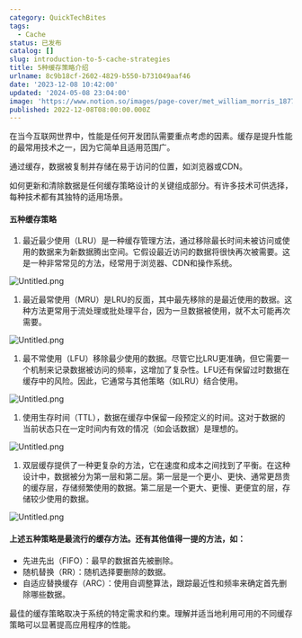 ```yaml
---
category: QuickTechBites
tags:
  - Cache
status: 已发布
catalog: []
slug: introduction-to-5-cache-strategies
title: 5种缓存策略介绍
urlname: 8c9b18cf-2602-4829-b550-b731049aaf46
date: '2023-12-08 10:42:00'
updated: '2024-05-08 23:04:00'
image: 'https://www.notion.so/images/page-cover/met_william_morris_1877_willow.jpg'
published: 2022-12-08T08:00:00.000Z
---
```


在当今互联网世界中，性能是任何开发团队需要重点考虑的因素。缓存是提升性能的最常用技术之一，因为它简单且适用范围广。


通过缓存，数据被复制并存储在易于访问的位置，如浏览器或CDN。


如何更新和清除数据是任何缓存策略设计的关键组成部分。有许多技术可供选择，每种技术都有其独特的适用场景。


#### 五种缓存策略

1. 最近最少使用（LRU）是一种缓存管理方法，通过移除最长时间未被访问或使用的数据来为新数据腾出空间。它假设最近访问的数据将很快再次被需要。这是一种非常常见的方法，经常用于浏览器、CDN和操作系统。

![Untitled.png](https://prod-files-secure.s3.us-west-2.amazonaws.com/5d24fe63-e567-4804-86f9-9fdc62e13082/74494354-3dc7-4fc2-be3e-7e15913b3f24/Untitled.png?X-Amz-Algorithm=AWS4-HMAC-SHA256&X-Amz-Content-Sha256=UNSIGNED-PAYLOAD&X-Amz-Credential=ASIAZI2LB466VX2YJEP5%2F20250323%2Fus-west-2%2Fs3%2Faws4_request&X-Amz-Date=20250323T053707Z&X-Amz-Expires=3600&X-Amz-Security-Token=IQoJb3JpZ2luX2VjEHMaCXVzLXdlc3QtMiJGMEQCIBkbk90id%2BICtEi%2FyQRms%2Fpb%2FOhBMPk4bxJiP1NVWfr3AiAsi5d9izyYNkUyjwo4k4Xroys7BlfCkZF7Fs3PX1916yqIBAjL%2F%2F%2F%2F%2F%2F%2F%2F%2F%2F8BEAAaDDYzNzQyMzE4MzgwNSIMP6j3X2iMjep9azxzKtwDcrDXUrId0eoVBK96Fc%2FoAeJPVu1l8TnZeGS95KHlfrwor0o9bSd9xRpgDsnhkrdwVeo%2FfcdS20KHaumovbrSchwBCrjCIzTHu4ipyk6ciBmylks8X47FW1vId%2BPzyqYRmYZmr%2BmZBjm3bCnqSAscFxui2jJUhLtlf%2Bk1yIHGEyRBiSh2RfmALxDzGmopyrbQyYLobHu1QUDSLBV5uRH4%2Fb6h8QorV8VK%2F6PdhNE5MVMkyeGB0gv%2Fb%2FE5ThCHr298UytljUxlWWQTJYy0hHBjJFT%2FrwPr4LCNg%2BdeFnIDi0JLU8CJvatHJSYrF2lp8Efyan%2BeWL0J6fkXeNs%2FazZrsddbkISffVSrytQ%2BwCC2ctfOg7Z0KZLRkPLfLIeyGLCGLUzYPtce0EeOlMYPd1r5BBLvBqH1tZoVSr3rIa3koMdKZbf%2B9CuCFjyLI27weWSCHRrVoprXHSbunPk%2FIsUalbCxHGc399OTBvspQ814ylC9%2FOWlafsHUl2f6B8MhagkyyKO29lw9%2F7%2FBRcmWvqtKy24jKCHGzdQZXIidS2QOHHNZOTK3yqnwbaCA9BXq3rbFoSBo%2FPwm7rpmfdIaVPX%2BzeNFAr5yjq8gyzGsZGTBOuNn7Dw860HPpcLVEIw5%2BD9vgY6pgH7jM4SqhugaqPIAnk0YOSjQrwGm3iYY7gTb%2FTKy8XlMm7a0ga88sp%2Bg38PrcL%2FXw2dmPAGWDfOhQdW09ZMwQV5AfJgDBYk1ja4FxzMEG0%2BrIQQgguUTuGwbuJ7EZxKG2%2Bghas%2B3iXKThDEu4yQ8KTrcdoz2nQtPytOERQPwMOKOmdc8OX5b7I0ttsR8QNfaaoROd%2FKsGuLlJCrLF%2F8ljlhB9%2BYIaJ7&X-Amz-Signature=a718c14ff2beda08debef5f354f7829d60759b1463cb282a0a5b00e0a1115361&X-Amz-SignedHeaders=host&x-id=GetObject)

1. 最近最常使用（MRU）是LRU的反面，其中最先移除的是最近使用的数据。这种方法更常用于流处理或批处理平台，因为一旦数据被使用，就不太可能再次需要。

![Untitled.png](https://prod-files-secure.s3.us-west-2.amazonaws.com/5d24fe63-e567-4804-86f9-9fdc62e13082/9394e615-e149-4cd8-9a1b-e3c39cda8184/Untitled.png?X-Amz-Algorithm=AWS4-HMAC-SHA256&X-Amz-Content-Sha256=UNSIGNED-PAYLOAD&X-Amz-Credential=ASIAZI2LB466VX2YJEP5%2F20250323%2Fus-west-2%2Fs3%2Faws4_request&X-Amz-Date=20250323T053707Z&X-Amz-Expires=3600&X-Amz-Security-Token=IQoJb3JpZ2luX2VjEHMaCXVzLXdlc3QtMiJGMEQCIBkbk90id%2BICtEi%2FyQRms%2Fpb%2FOhBMPk4bxJiP1NVWfr3AiAsi5d9izyYNkUyjwo4k4Xroys7BlfCkZF7Fs3PX1916yqIBAjL%2F%2F%2F%2F%2F%2F%2F%2F%2F%2F8BEAAaDDYzNzQyMzE4MzgwNSIMP6j3X2iMjep9azxzKtwDcrDXUrId0eoVBK96Fc%2FoAeJPVu1l8TnZeGS95KHlfrwor0o9bSd9xRpgDsnhkrdwVeo%2FfcdS20KHaumovbrSchwBCrjCIzTHu4ipyk6ciBmylks8X47FW1vId%2BPzyqYRmYZmr%2BmZBjm3bCnqSAscFxui2jJUhLtlf%2Bk1yIHGEyRBiSh2RfmALxDzGmopyrbQyYLobHu1QUDSLBV5uRH4%2Fb6h8QorV8VK%2F6PdhNE5MVMkyeGB0gv%2Fb%2FE5ThCHr298UytljUxlWWQTJYy0hHBjJFT%2FrwPr4LCNg%2BdeFnIDi0JLU8CJvatHJSYrF2lp8Efyan%2BeWL0J6fkXeNs%2FazZrsddbkISffVSrytQ%2BwCC2ctfOg7Z0KZLRkPLfLIeyGLCGLUzYPtce0EeOlMYPd1r5BBLvBqH1tZoVSr3rIa3koMdKZbf%2B9CuCFjyLI27weWSCHRrVoprXHSbunPk%2FIsUalbCxHGc399OTBvspQ814ylC9%2FOWlafsHUl2f6B8MhagkyyKO29lw9%2F7%2FBRcmWvqtKy24jKCHGzdQZXIidS2QOHHNZOTK3yqnwbaCA9BXq3rbFoSBo%2FPwm7rpmfdIaVPX%2BzeNFAr5yjq8gyzGsZGTBOuNn7Dw860HPpcLVEIw5%2BD9vgY6pgH7jM4SqhugaqPIAnk0YOSjQrwGm3iYY7gTb%2FTKy8XlMm7a0ga88sp%2Bg38PrcL%2FXw2dmPAGWDfOhQdW09ZMwQV5AfJgDBYk1ja4FxzMEG0%2BrIQQgguUTuGwbuJ7EZxKG2%2Bghas%2B3iXKThDEu4yQ8KTrcdoz2nQtPytOERQPwMOKOmdc8OX5b7I0ttsR8QNfaaoROd%2FKsGuLlJCrLF%2F8ljlhB9%2BYIaJ7&X-Amz-Signature=0209019699962bc8fe50123baa57f59ea3c3134ecd0562dbed0e5827ff04a3a1&X-Amz-SignedHeaders=host&x-id=GetObject)

1. 最不常使用（LFU）移除最少使用的数据。尽管它比LRU更准确，但它需要一个机制来记录数据被访问的频率，这增加了复杂性。LFU还有保留过时数据在缓存中的风险。因此，它通常与其他策略（如LRU）结合使用。

![Untitled.png](https://prod-files-secure.s3.us-west-2.amazonaws.com/5d24fe63-e567-4804-86f9-9fdc62e13082/ff489bb8-941e-4617-b208-e17020ed7ada/Untitled.png?X-Amz-Algorithm=AWS4-HMAC-SHA256&X-Amz-Content-Sha256=UNSIGNED-PAYLOAD&X-Amz-Credential=ASIAZI2LB466VX2YJEP5%2F20250323%2Fus-west-2%2Fs3%2Faws4_request&X-Amz-Date=20250323T053707Z&X-Amz-Expires=3600&X-Amz-Security-Token=IQoJb3JpZ2luX2VjEHMaCXVzLXdlc3QtMiJGMEQCIBkbk90id%2BICtEi%2FyQRms%2Fpb%2FOhBMPk4bxJiP1NVWfr3AiAsi5d9izyYNkUyjwo4k4Xroys7BlfCkZF7Fs3PX1916yqIBAjL%2F%2F%2F%2F%2F%2F%2F%2F%2F%2F8BEAAaDDYzNzQyMzE4MzgwNSIMP6j3X2iMjep9azxzKtwDcrDXUrId0eoVBK96Fc%2FoAeJPVu1l8TnZeGS95KHlfrwor0o9bSd9xRpgDsnhkrdwVeo%2FfcdS20KHaumovbrSchwBCrjCIzTHu4ipyk6ciBmylks8X47FW1vId%2BPzyqYRmYZmr%2BmZBjm3bCnqSAscFxui2jJUhLtlf%2Bk1yIHGEyRBiSh2RfmALxDzGmopyrbQyYLobHu1QUDSLBV5uRH4%2Fb6h8QorV8VK%2F6PdhNE5MVMkyeGB0gv%2Fb%2FE5ThCHr298UytljUxlWWQTJYy0hHBjJFT%2FrwPr4LCNg%2BdeFnIDi0JLU8CJvatHJSYrF2lp8Efyan%2BeWL0J6fkXeNs%2FazZrsddbkISffVSrytQ%2BwCC2ctfOg7Z0KZLRkPLfLIeyGLCGLUzYPtce0EeOlMYPd1r5BBLvBqH1tZoVSr3rIa3koMdKZbf%2B9CuCFjyLI27weWSCHRrVoprXHSbunPk%2FIsUalbCxHGc399OTBvspQ814ylC9%2FOWlafsHUl2f6B8MhagkyyKO29lw9%2F7%2FBRcmWvqtKy24jKCHGzdQZXIidS2QOHHNZOTK3yqnwbaCA9BXq3rbFoSBo%2FPwm7rpmfdIaVPX%2BzeNFAr5yjq8gyzGsZGTBOuNn7Dw860HPpcLVEIw5%2BD9vgY6pgH7jM4SqhugaqPIAnk0YOSjQrwGm3iYY7gTb%2FTKy8XlMm7a0ga88sp%2Bg38PrcL%2FXw2dmPAGWDfOhQdW09ZMwQV5AfJgDBYk1ja4FxzMEG0%2BrIQQgguUTuGwbuJ7EZxKG2%2Bghas%2B3iXKThDEu4yQ8KTrcdoz2nQtPytOERQPwMOKOmdc8OX5b7I0ttsR8QNfaaoROd%2FKsGuLlJCrLF%2F8ljlhB9%2BYIaJ7&X-Amz-Signature=32c2c8b42d24a8f46ccd0d5da082bb0e153d73833037be3f049d9a701a1f8a05&X-Amz-SignedHeaders=host&x-id=GetObject)

1. 使用生存时间（TTL），数据在缓存中保留一段预定义的时间。这对于数据的当前状态只在一定时间内有效的情况（如会话数据）是理想的。

![Untitled.png](https://prod-files-secure.s3.us-west-2.amazonaws.com/5d24fe63-e567-4804-86f9-9fdc62e13082/480ed8d3-f3c7-4a40-a9c6-4ca2e915c139/Untitled.png?X-Amz-Algorithm=AWS4-HMAC-SHA256&X-Amz-Content-Sha256=UNSIGNED-PAYLOAD&X-Amz-Credential=ASIAZI2LB466VX2YJEP5%2F20250323%2Fus-west-2%2Fs3%2Faws4_request&X-Amz-Date=20250323T053707Z&X-Amz-Expires=3600&X-Amz-Security-Token=IQoJb3JpZ2luX2VjEHMaCXVzLXdlc3QtMiJGMEQCIBkbk90id%2BICtEi%2FyQRms%2Fpb%2FOhBMPk4bxJiP1NVWfr3AiAsi5d9izyYNkUyjwo4k4Xroys7BlfCkZF7Fs3PX1916yqIBAjL%2F%2F%2F%2F%2F%2F%2F%2F%2F%2F8BEAAaDDYzNzQyMzE4MzgwNSIMP6j3X2iMjep9azxzKtwDcrDXUrId0eoVBK96Fc%2FoAeJPVu1l8TnZeGS95KHlfrwor0o9bSd9xRpgDsnhkrdwVeo%2FfcdS20KHaumovbrSchwBCrjCIzTHu4ipyk6ciBmylks8X47FW1vId%2BPzyqYRmYZmr%2BmZBjm3bCnqSAscFxui2jJUhLtlf%2Bk1yIHGEyRBiSh2RfmALxDzGmopyrbQyYLobHu1QUDSLBV5uRH4%2Fb6h8QorV8VK%2F6PdhNE5MVMkyeGB0gv%2Fb%2FE5ThCHr298UytljUxlWWQTJYy0hHBjJFT%2FrwPr4LCNg%2BdeFnIDi0JLU8CJvatHJSYrF2lp8Efyan%2BeWL0J6fkXeNs%2FazZrsddbkISffVSrytQ%2BwCC2ctfOg7Z0KZLRkPLfLIeyGLCGLUzYPtce0EeOlMYPd1r5BBLvBqH1tZoVSr3rIa3koMdKZbf%2B9CuCFjyLI27weWSCHRrVoprXHSbunPk%2FIsUalbCxHGc399OTBvspQ814ylC9%2FOWlafsHUl2f6B8MhagkyyKO29lw9%2F7%2FBRcmWvqtKy24jKCHGzdQZXIidS2QOHHNZOTK3yqnwbaCA9BXq3rbFoSBo%2FPwm7rpmfdIaVPX%2BzeNFAr5yjq8gyzGsZGTBOuNn7Dw860HPpcLVEIw5%2BD9vgY6pgH7jM4SqhugaqPIAnk0YOSjQrwGm3iYY7gTb%2FTKy8XlMm7a0ga88sp%2Bg38PrcL%2FXw2dmPAGWDfOhQdW09ZMwQV5AfJgDBYk1ja4FxzMEG0%2BrIQQgguUTuGwbuJ7EZxKG2%2Bghas%2B3iXKThDEu4yQ8KTrcdoz2nQtPytOERQPwMOKOmdc8OX5b7I0ttsR8QNfaaoROd%2FKsGuLlJCrLF%2F8ljlhB9%2BYIaJ7&X-Amz-Signature=234b5bf7a2c583e68569bf900c4c8ed2157f379a11eb9fa8addb13f5cea87182&X-Amz-SignedHeaders=host&x-id=GetObject)

1. 双层缓存提供了一种更复杂的方法，它在速度和成本之间找到了平衡。在这种设计中，数据被分为第一层和第二层。第一层是一个更小、更快、通常更昂贵的缓存层，存储频繁使用的数据。第二层是一个更大、更慢、更便宜的层，存储较少使用的数据。

![Untitled.png](https://prod-files-secure.s3.us-west-2.amazonaws.com/5d24fe63-e567-4804-86f9-9fdc62e13082/35e68090-275d-4707-9e9a-ce86f000e9eb/Untitled.png?X-Amz-Algorithm=AWS4-HMAC-SHA256&X-Amz-Content-Sha256=UNSIGNED-PAYLOAD&X-Amz-Credential=ASIAZI2LB466VX2YJEP5%2F20250323%2Fus-west-2%2Fs3%2Faws4_request&X-Amz-Date=20250323T053707Z&X-Amz-Expires=3600&X-Amz-Security-Token=IQoJb3JpZ2luX2VjEHMaCXVzLXdlc3QtMiJGMEQCIBkbk90id%2BICtEi%2FyQRms%2Fpb%2FOhBMPk4bxJiP1NVWfr3AiAsi5d9izyYNkUyjwo4k4Xroys7BlfCkZF7Fs3PX1916yqIBAjL%2F%2F%2F%2F%2F%2F%2F%2F%2F%2F8BEAAaDDYzNzQyMzE4MzgwNSIMP6j3X2iMjep9azxzKtwDcrDXUrId0eoVBK96Fc%2FoAeJPVu1l8TnZeGS95KHlfrwor0o9bSd9xRpgDsnhkrdwVeo%2FfcdS20KHaumovbrSchwBCrjCIzTHu4ipyk6ciBmylks8X47FW1vId%2BPzyqYRmYZmr%2BmZBjm3bCnqSAscFxui2jJUhLtlf%2Bk1yIHGEyRBiSh2RfmALxDzGmopyrbQyYLobHu1QUDSLBV5uRH4%2Fb6h8QorV8VK%2F6PdhNE5MVMkyeGB0gv%2Fb%2FE5ThCHr298UytljUxlWWQTJYy0hHBjJFT%2FrwPr4LCNg%2BdeFnIDi0JLU8CJvatHJSYrF2lp8Efyan%2BeWL0J6fkXeNs%2FazZrsddbkISffVSrytQ%2BwCC2ctfOg7Z0KZLRkPLfLIeyGLCGLUzYPtce0EeOlMYPd1r5BBLvBqH1tZoVSr3rIa3koMdKZbf%2B9CuCFjyLI27weWSCHRrVoprXHSbunPk%2FIsUalbCxHGc399OTBvspQ814ylC9%2FOWlafsHUl2f6B8MhagkyyKO29lw9%2F7%2FBRcmWvqtKy24jKCHGzdQZXIidS2QOHHNZOTK3yqnwbaCA9BXq3rbFoSBo%2FPwm7rpmfdIaVPX%2BzeNFAr5yjq8gyzGsZGTBOuNn7Dw860HPpcLVEIw5%2BD9vgY6pgH7jM4SqhugaqPIAnk0YOSjQrwGm3iYY7gTb%2FTKy8XlMm7a0ga88sp%2Bg38PrcL%2FXw2dmPAGWDfOhQdW09ZMwQV5AfJgDBYk1ja4FxzMEG0%2BrIQQgguUTuGwbuJ7EZxKG2%2Bghas%2B3iXKThDEu4yQ8KTrcdoz2nQtPytOERQPwMOKOmdc8OX5b7I0ttsR8QNfaaoROd%2FKsGuLlJCrLF%2F8ljlhB9%2BYIaJ7&X-Amz-Signature=772151a0254a5ab36b29e38fe92a386b643917118aa571dcb42f9451b933a989&X-Amz-SignedHeaders=host&x-id=GetObject)


#### 上述五种策略是最流行的缓存方法。还有其他值得一提的方法，如：

- 先进先出（FIFO）：最早的数据首先被删除。
- 随机替换（RR）：随机选择要删除的数据。
- 自适应替换缓存（ARC）：使用自调整算法，跟踪最近性和频率来确定首先删除哪些数据。

最佳的缓存策略取决于系统的特定需求和约束。理解并适当地利用可用的不同缓存策略可以显著提高应用程序的性能。

